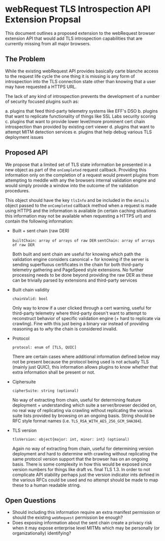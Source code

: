 # webRequest TLS Introspection API Extension Propsal

This document outlines a proposed extension to the webRequest browser extension API that would add TLS introspection capabilities that are currently missing from all major browsers.

## The Problem

While the existing webRequest API provides basically carte blanche access to the request life cycle the one thing it is missing is any form of introspection into the TLS connection state other than knowing that a user may have requested a HTTPS URL.

The lack of any kind of introspection prevents the development of a number of security focused plugins such as:

a. plugins that feed third-party telemetry systems like EFF's DSO
b. plugins that want to replicate functionality of things like SSL Labs security scoring
c. plugins that want to provide lower level/more prominent cert chain introspection than provided by existing cert viewer
d. plugins that want to attempt MITM detection services
e. plugins that help debug various TLS deployment issues

## Proposed API

We propose that a limited set of TLS state information be presented in a new object as part of the `onCompleted` request callback. Providing this information only on the completion of a request would prevent plugins from attempting to meddle with any the browsers internal validation engine and would simply provide a window into the outcome of the validation procedures.

This object should have the key `tlsInfo` and be included in the `details` object passed to the `onCompleted` callback method when a request is made using HTTPS and the information is available (in certain caching situations this information may not be available when requesting a HTTPS url) and contain the following information:

* Built + sent chain (raw DER)

  `builtChain: array of arrays of raw DER`
  `sentChain: array of arrays of raw DER`

  Both built and sent chain are useful for knowing which path the validation engine considers canonical + for knowing if the server is sending superfluous certificates in the chain for both third-party telemetry gathering and PageSpeed style extensions. No further processing needs to be done beyond providing the raw DER as these can be trivially parsed by extensions and third-party services

* Built chain validity

  `chainValid: bool`
  
  Only way to know if a user clicked through a cert warning, useful for third-party telemetry where third-party doesn't want to attempt to reconstruct behavior of specific validation engine (+ hard to replicate via crawling). Fine with this just being a binary var instead of providing reasoning as to _why_ the chain is considered invalid.

* Protocol

  `protocol: enum of [TLS, QUIC]`
  
  There are certain cases where additional information defined below may not be present because the protocol being used is not actually TLS (mainly just QUIC), this information allows plugins to know whether that extra information shall be present or not.

* Ciphersuite

  `cipherSuite: string (optional)`

  No way of extracting from chain, useful for determining feature deployment + understanding which suite a server/browser decided on, no real way of replicating via crawling without replicating the various suite lists provided by browsing on an ongoing basis. String should be RFC style format names (i.e. `TLS_RSA_WITH_AES_256_GCM_SHA384`).

* TLS version

  `tlsVersion: object{major: int, minor: int} (optional)`

  Again no way of extracting from chain, useful for determining version deployment and hard to determine with crawling without replicating the same protocol version support that the browser has on an ongoing basis. There is some complexity in how this would be exposed since version numbers for things like draft vs. final TLS 1.3. In order to not complicate API stability perhaps just the version indicator ints defined in the various RFCs could be used and no attempt should be made to map these to a human readable string.

## Open Questions

* Should including this information require an extra manifest permission or should the existing `webRequest` permission be enough?
* Does exposing information about the sent chain create a privacy risk when it may expose enterprise level MITMs which may be personally (or organizationally) identifying?
